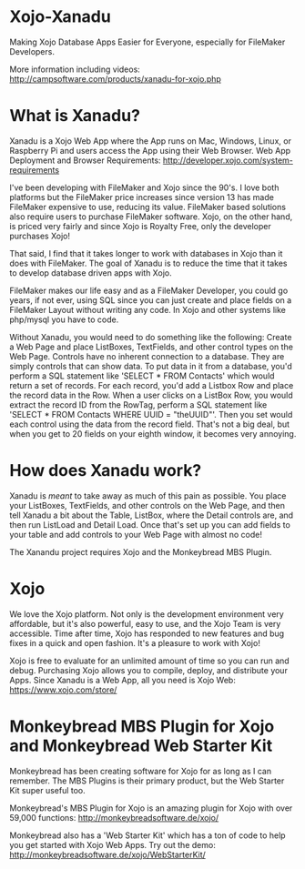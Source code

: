 # Xojo-Xanadu  

Making Xojo Database Apps Easier for Everyone, especially for FileMaker Developers.

More information including videos: http://campsoftware.com/products/xanadu-for-xojo.php

# What is Xanadu?

Xanadu is a Xojo Web App where the App runs on Mac, Windows, Linux, or Raspberry Pi and users access the App using their Web Browser. Web App Deployment and Browser Requirements: http://developer.xojo.com/system-requirements

I've been developing with FileMaker and Xojo since the 90's. I love both platforms but the FileMaker price increases since version 13 has made FileMaker expensive to use, reducing its value. FileMaker based solutions also require users to purchase FileMaker software. Xojo, on the other hand, is priced very fairly and since Xojo is Royalty Free, only the developer purchases Xojo!

That said, I find that it takes longer to work with databases in Xojo than it does with FileMaker. The goal of Xanadu is to reduce the time that it takes to develop database driven apps with Xojo. 

FileMaker makes our life easy and as a FileMaker Developer, you could go years, if not ever, using SQL since you can just create and place fields on a FileMaker Layout without writing any code. In Xojo and other systems like php/mysql you have to code. 

Without Xanadu, you would need to do something like the following: Create a Web Page and place ListBoxes, TextFields, and other control types on the Web Page. Controls have no inherent connection to a database. They are simply controls that can show data. To put data in it from a database, you'd perform a SQL statement like 'SELECT * FROM Contacts' which would return a set of records. For each record, you'd add a Listbox Row and place the record data in the Row. When a user clicks on a ListBox Row, you would extract the record ID from the RowTag, perform a SQL statement like 'SELECT * FROM Contacts WHERE UUID = "theUUID"'. Then you set would each control using the data from the record field. That's not a big deal, but when you get to 20 fields on your eighth window, it becomes very annoying.

# How does Xanadu work?

Xanadu is *meant* to take away as much of this pain as possible. You place your ListBoxes, TextFields, and other controls on the Web Page, and then tell Xanadu a bit about the Table, ListBox, where the Detail controls are, and then run ListLoad and Detail Load. Once that's set up you can add fields to your table and add controls to your Web Page with almost no code!

The Xanandu project requires Xojo and the Monkeybread MBS Plugin.

# Xojo 

We love the Xojo platform. Not only is the development environment very affordable, but it's also powerful, easy to use, and the Xojo Team is very accessible. Time after time, Xojo has responded to new features and bug fixes in a quick and open fashion. It's a pleasure to work with Xojo! 

Xojo is free to evaluate for an unlimited amount of time so you can run and debug. Purchasing Xojo allows you to compile, deploy, and distribute your Apps. Since Xanadu is a Web App, all you need is Xojo Web: https://www.xojo.com/store/ 

# Monkeybread MBS Plugin for Xojo and Monkeybread Web Starter Kit

Monkeybread has been creating software for Xojo for as long as I can remember. The MBS Plugins is their primary product, but the Web Starter Kit super useful too.

Monkeybread's MBS Plugin for Xojo is an amazing plugin for Xojo with over 59,000 functions: http://monkeybreadsoftware.de/xojo/

Monkeybread also has a 'Web Starter Kit' which has a ton of code to help you get started with Xojo Web Apps. Try out the demo: http://monkeybreadsoftware.de/xojo/WebStarterKit/